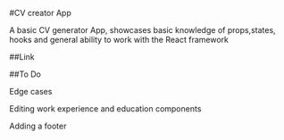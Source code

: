#CV creator App

A basic CV generator App, showcases basic knowledge of props,states, hooks and general ability to work with the React framework

##Link

##To Do

Edge cases

Editing work experience and education components

Adding a footer